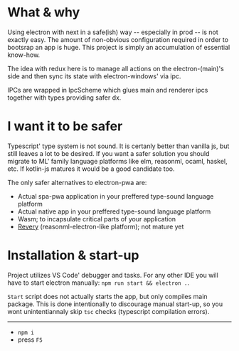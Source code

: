 # What & why

Using electron with next in a safe(ish) way -- especially in prod -- is not exactly easy. The amount of non-obvious configuration required in order to bootsrap an app is huge. This project is simply an accumulation of essential know-how.

The idea with redux here is to manage all actions on the electron-(main)'s side and then sync its state with electron-windows' via ipc.

IPCs are wrapped in IpcScheme which glues main and renderer ipcs together with types providing safer dx.

# I want it to be safer

Typescript' type system is not sound. It is certanly better than vanilla js, but still leaves a lot to be desired. If you want a safer solution you should migrate to ML' family language platforms like elm, reasonml, ocaml, haskel, etc. If kotlin-js matures it would be a good candidate too.

The only safer alternatives to electron-pwa are:

* Actual spa-pwa application in your preffered type-sound language platform
* Actual native app in your preffered type-sound language platform
* Wasm; to incapsulate critical parts of your application
* [Revery](https://github.com/revery-ui/revery) (reasonml-electron-like platform); not mature yet

# Installation & start-up

Project utilizes VS Code' debugger and tasks. For any other IDE you will have to start electron manually: `npm run start && electron .`.

`Start` script does not actually starts the app, but only compiles main package. This is done intentionally to discourage manual start-up, so you wont unintentiannaly skip `tsc` checks (typescript compilation errors).

---

- `npm i`
- press `F5`
